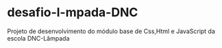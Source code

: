 # desafio-l-mpada-DNC
Projeto de desenvolvimento do módulo base de Css,Html e JavaScript da escola DNC-Lâmpada
